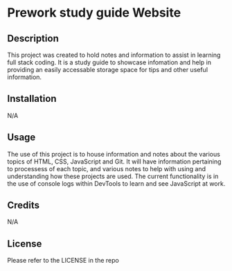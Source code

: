 # Prework study guide Website

## Description

This project was created to hold notes and information to assist in learning full stack coding. It is a study guide to showcase infomation and help in providing an easily accessable storage space for tips and other useful information.

## Installation

N/A

## Usage

The use of this project is to house information and notes about the various topics of HTML, CSS, JavaScript and Git. It will have information pertaining to processess of each topic, and various notes to help with using and understanding how these projects are used.
The current functionality is in the use of console logs within DevTools to learn and see JavaScript at work.

## Credits

N/A

## License

Please refer to the LICENSE in the repo